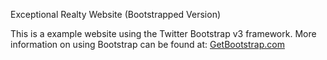 Exceptional Realty Website (Bootstrapped Version)

This is a example website using the Twitter Bootstrap v3 framework. 
More information on using Bootstrap can be found at: 
[GetBootstrap.com](http://getbootstrap.com)